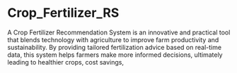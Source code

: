 # Crop_Fertilizer_RS
A Crop Fertilizer Recommendation System is an innovative and practical tool that blends technology with agriculture to improve farm productivity and sustainability. By providing tailored fertilization advice based on real-time data, this system helps farmers make more informed decisions, ultimately leading to healthier crops, cost savings, 
